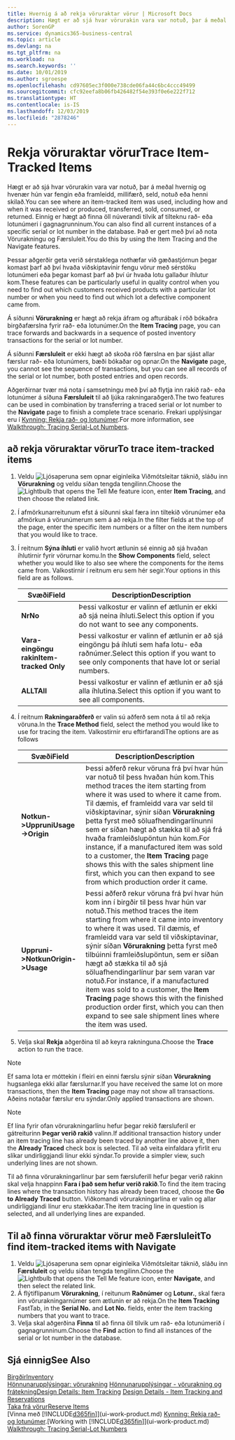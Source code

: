 ```yaml
---
title: Hvernig á að rekja vöruraktar vörur | Microsoft Docs
description: Hægt er að sjá hvar vörurakin vara var notuð, þar á meðal hvernig og hvenær hún var fengin eða framleidd, millifærð, seld, notuð eða henni skilað. Einnig er hægt að finna öll núverandi tilvik af tilteknu rað- eða lotunúmeri í gagnagrunninum. Það er gert með því að nota Vörurakningu og Færsluleit.
author: SorenGP
ms.service: dynamics365-business-central
ms.topic: article
ms.devlang: na
ms.tgt_pltfrm: na
ms.workload: na
ms.search.keywords: ''
ms.date: 10/01/2019
ms.author: sgroespe
ms.openlocfilehash: cd97605ec3f000e738cde06fa44c6bc4ccc49499
ms.sourcegitcommit: cfc92eefa8b06fb426482f54e393f0e6e222f712
ms.translationtype: HT
ms.contentlocale: is-IS
ms.lasthandoff: 12/03/2019
ms.locfileid: "2878246"
---
```

# <a name="trace-item-tracked-items"></a><span data-ttu-id="5a468-105">Rekja vöruraktar vörur</span><span class="sxs-lookup"><span data-stu-id="5a468-105">Trace Item-Tracked Items</span></span>
<span data-ttu-id="5a468-106">Hægt er að sjá hvar vörurakin vara var notuð, þar á meðal hvernig og hvenær hún var fengin eða framleidd, millifærð, seld, notuð eða henni skilað.</span><span class="sxs-lookup"><span data-stu-id="5a468-106">You can see where an item-tracked item was used, including how and when it was received or produced, transferred, sold, consumed, or returned.</span></span> <span data-ttu-id="5a468-107">Einnig er hægt að finna öll núverandi tilvik af tilteknu rað- eða lotunúmeri í gagnagrunninum.</span><span class="sxs-lookup"><span data-stu-id="5a468-107">You can also find all current instances of a specific serial or lot number in the database.</span></span> <span data-ttu-id="5a468-108">Það er gert með því að nota Vörurakningu og Færsluleit.</span><span class="sxs-lookup"><span data-stu-id="5a468-108">You do this by using the Item Tracing and the Navigate features.</span></span>  

 <span data-ttu-id="5a468-109">Þessar aðgerðir geta verið sérstaklega nothæfar við gæðastjórnun þegar komast þarf að því hvaða viðskiptavinir fengu vörur með sérstöku lotunúmeri eða þegar komast þarf að því úr hvaða lotu gallaður íhlutur kom.</span><span class="sxs-lookup"><span data-stu-id="5a468-109">These features can be particularly useful in quality control when you need to find out which customers received products with a particular lot number or when you need to find out which lot a defective component came from.</span></span>  

 <span data-ttu-id="5a468-110">Á síðunni **Vörurakning** er hægt að rekja áfram og afturábak í röð bókaðra birgðafærslna fyrir rað- eða lotunúmer.</span><span class="sxs-lookup"><span data-stu-id="5a468-110">On the **Item Tracing** page, you can trace forwards and backwards in a sequence of posted inventory transactions for the serial or lot number.</span></span>  

 <span data-ttu-id="5a468-111">Á síðunni **Færsluleit** er ekki hægt að skoða röð færslna en þar sjást allar færslur rað- eða lotunúmers, bæði bókaðar og opnar.</span><span class="sxs-lookup"><span data-stu-id="5a468-111">On the **Navigate** page, you cannot see the sequence of transactions, but you can see all records of the serial or lot number, both posted entries and open records.</span></span>  

 <span data-ttu-id="5a468-112">Aðgerðirnar tvær má nota í samsetningu með því að flytja inn rakið rað- eða lotunúmer á síðuna **Færsluleit** til að ljúka rakningaraðgerð.</span><span class="sxs-lookup"><span data-stu-id="5a468-112">The two features can be used in combination by transferring a traced serial or lot number to the **Navigate** page to finish a complete trace scenario.</span></span> <span data-ttu-id="5a468-113">Frekari upplýsingar eru í [Kynning: Rekja rað- og lotunúmer](walkthrough-tracing-serial-lot-numbers.md).</span><span class="sxs-lookup"><span data-stu-id="5a468-113">For more information, see [Walkthrough: Tracing Serial-Lot Numbers](walkthrough-tracing-serial-lot-numbers.md).</span></span>  

## <a name="to-trace-item-tracked-items"></a><span data-ttu-id="5a468-114">að rekja vöruraktar vörur</span><span class="sxs-lookup"><span data-stu-id="5a468-114">To trace item-tracked items</span></span>  

1.  <span data-ttu-id="5a468-115">Veldu ![Ljósaperuna sem opnar eiginleika Viðmótsleitar](media/ui-search/search_small.png "Segðu mér hvað þú vilt gera") táknið, sláðu inn **Vörurakning** og veldu síðan tengda tengilinn.</span><span class="sxs-lookup"><span data-stu-id="5a468-115">Choose the ![Lightbulb that opens the Tell Me feature](media/ui-search/search_small.png "Tell me what you want to do") icon, enter **Item Tracing**, and then choose the related link.</span></span>  
2.  <span data-ttu-id="5a468-116">Í afmörkunarreitunum efst á síðunni skal færa inn tiltekið vörunúmer eða afmörkun á vörunúmerum sem á að rekja.</span><span class="sxs-lookup"><span data-stu-id="5a468-116">In the filter fields at the top of the page, enter the specific item numbers or a filter on the item numbers that you would like to trace.</span></span>  
3.  <span data-ttu-id="5a468-117">Í reitnum **Sýna íhluti** er valið hvort ætlunin sé einnig að sjá hvaðan íhlutirnir fyrir vörurnar komu.</span><span class="sxs-lookup"><span data-stu-id="5a468-117">In the **Show Components** field, select whether you would like to also see where the components for the items came from.</span></span> <span data-ttu-id="5a468-118">Valkostirnir í reitnum eru sem hér segir.</span><span class="sxs-lookup"><span data-stu-id="5a468-118">Your options in this field are as follows.</span></span>  

    |<span data-ttu-id="5a468-119">Svæði</span><span class="sxs-lookup"><span data-stu-id="5a468-119">Field</span></span>|<span data-ttu-id="5a468-120">Description</span><span class="sxs-lookup"><span data-stu-id="5a468-120">Description</span></span>|  
    |----------------------------------|---------------------------------------|  
    |<span data-ttu-id="5a468-121">**Nr**</span><span class="sxs-lookup"><span data-stu-id="5a468-121">**No**</span></span>|<span data-ttu-id="5a468-122">Þessi valkostur er valinn ef ætlunin er ekki að sjá neina íhluti.</span><span class="sxs-lookup"><span data-stu-id="5a468-122">Select this option if you do not want to see any components.</span></span>|  
    |<span data-ttu-id="5a468-123">**Vara-eingöngu rakin**</span><span class="sxs-lookup"><span data-stu-id="5a468-123">**Item-tracked Only**</span></span>|<span data-ttu-id="5a468-124">Þessi valkostur er valinn ef ætlunin er að sjá eingöngu þá íhluti sem hafa lotu- eða raðnúmer.</span><span class="sxs-lookup"><span data-stu-id="5a468-124">Select this option if you want to see only components that have lot or serial numbers.</span></span>|  
    |<span data-ttu-id="5a468-125">**ALLT**</span><span class="sxs-lookup"><span data-stu-id="5a468-125">**All**</span></span>|<span data-ttu-id="5a468-126">Þessi valkostur er valinn ef ætlunin er að sjá alla íhlutina.</span><span class="sxs-lookup"><span data-stu-id="5a468-126">Select this option if you want to see all components.</span></span>|  

4.  <span data-ttu-id="5a468-127">Í reitnum **Rakningaraðferð** er valin sú aðferð sem nota á til að rekja vöruna.</span><span class="sxs-lookup"><span data-stu-id="5a468-127">In the **Trace Method** field, select the method you would like to use for tracing the item.</span></span> <span data-ttu-id="5a468-128">Valkostirnir eru eftirfarandi</span><span class="sxs-lookup"><span data-stu-id="5a468-128">The options are as follows</span></span>  

    |<span data-ttu-id="5a468-129">Svæði</span><span class="sxs-lookup"><span data-stu-id="5a468-129">Field</span></span>|<span data-ttu-id="5a468-130">Description</span><span class="sxs-lookup"><span data-stu-id="5a468-130">Description</span></span>|  
    |----------------------------------|---------------------------------------|  
    |<span data-ttu-id="5a468-131">**Notkun->Uppruni**</span><span class="sxs-lookup"><span data-stu-id="5a468-131">**Usage->Origin**</span></span>|<span data-ttu-id="5a468-132">Þessi aðferð rekur vöruna frá því hvar hún var notuð til þess hvaðan hún kom.</span><span class="sxs-lookup"><span data-stu-id="5a468-132">This method traces the item starting from where it was used to where it came from.</span></span> <span data-ttu-id="5a468-133">Til dæmis, ef framleidd vara var seld til viðskiptavinar, sýnir síðan **Vörurakning** þetta fyrst með söluafhendingarlínunni sem er síðan hægt að stækka til að sjá frá hvaða framleiðslupöntun hún kom.</span><span class="sxs-lookup"><span data-stu-id="5a468-133">For instance, if a manufactured item was sold to a customer, the **Item Tracing** page shows this with the sales shipment line first, which you can then expand to see from which production order it came.</span></span>|  
    |<span data-ttu-id="5a468-134">**Uppruni->Notkun**</span><span class="sxs-lookup"><span data-stu-id="5a468-134">**Origin->Usage**</span></span>|<span data-ttu-id="5a468-135">Þessi aðferð rekur vöruna frá því hvar hún kom inn í birgðir til þess hvar hún var notuð.</span><span class="sxs-lookup"><span data-stu-id="5a468-135">This method traces the item starting from where it came into inventory to where it was used.</span></span> <span data-ttu-id="5a468-136">Til dæmis, ef framleidd vara var seld til viðskiptavinar, sýnir síðan **Vörurakning** þetta fyrst með tilbúinni framleiðslupöntun, sem er síðan hægt að stækka til að sjá söluafhendingarlínur þar sem varan var notuð.</span><span class="sxs-lookup"><span data-stu-id="5a468-136">For instance, if a manufactured item was sold to a customer, the **Item Tracing** page shows this with the finished production order first, which you can then expand to see sale shipment lines where the item was used.</span></span>|  

5.  <span data-ttu-id="5a468-137">Velja skal **Rekja** aðgerðina til að keyra rakninguna.</span><span class="sxs-lookup"><span data-stu-id="5a468-137">Choose the **Trace** action to run the trace.</span></span>  

> [!NOTE]  
>  <span data-ttu-id="5a468-138">Ef sama lota er móttekin í fleiri en einni færslu sýnir síðan **Vörurakning** hugsanlega ekki allar færslurnar.</span><span class="sxs-lookup"><span data-stu-id="5a468-138">If you have received the same lot on more transactions, then the **Item Tracing** page may not show all transactions.</span></span> <span data-ttu-id="5a468-139">Aðeins notaðar færslur eru sýndar.</span><span class="sxs-lookup"><span data-stu-id="5a468-139">Only applied transactions are shown.</span></span>  

> [!NOTE]  
>  <span data-ttu-id="5a468-140">Ef lína fyrir ofan vörurakningarlínu hefur þegar rekið færsluferil er gátreiturinn **Þegar verið rakið** valinn.</span><span class="sxs-lookup"><span data-stu-id="5a468-140">If additional transaction history under an item tracing line has already been traced by another line above it, then the **Already Traced** check box is selected.</span></span> <span data-ttu-id="5a468-141">Til að veita einfaldara yfirlit eru slíkar undirliggjandi línur ekki sýndar.</span><span class="sxs-lookup"><span data-stu-id="5a468-141">To provide a simpler view, such underlying lines are not shown.</span></span>  
>   
>  <span data-ttu-id="5a468-142">Til að finna vörurakningarlínur þar sem færsluferill hefur þegar verið rakinn skal velja hnappinn **Fara í það sem hefur verið rakið**.</span><span class="sxs-lookup"><span data-stu-id="5a468-142">To find the item tracing lines where the transaction history has already been traced, choose the **Go to Already Traced** button.</span></span> <span data-ttu-id="5a468-143">Viðkomandi vörurakningarlína er valin og allar undirliggjandi línur eru stækkaðar.</span><span class="sxs-lookup"><span data-stu-id="5a468-143">The item tracing line in question is selected, and all underlying lines are expanded.</span></span>  

## <a name="to-find-item-tracked-items-with-navigate"></a><span data-ttu-id="5a468-144">Til að finna vöruraktar vörur með Færsluleit</span><span class="sxs-lookup"><span data-stu-id="5a468-144">To find item-tracked items with Navigate</span></span>  

1.  <span data-ttu-id="5a468-145">Veldu ![Ljósaperuna sem opnar eiginleika Viðmótsleitar](media/ui-search/search_small.png "Segðu mér hvað þú vilt gera") táknið, sláðu inn **Færsluleit** og veldu síðan tengda tengilinn.</span><span class="sxs-lookup"><span data-stu-id="5a468-145">Choose the ![Lightbulb that opens the Tell Me feature](media/ui-search/search_small.png "Tell me what you want to do") icon, enter **Navigate**, and then select the related link.</span></span>  
2.  <span data-ttu-id="5a468-146">Á flýtiflipanum **Vörurakning**, í reitunum **Raðnúmer** og **Lotunr.**, skal færa inn vörurakningarnúmer sem ætlunin er að rekja.</span><span class="sxs-lookup"><span data-stu-id="5a468-146">On the **Item Tracking** FastTab, in the **Serial No.** and **Lot No.** fields, enter the item tracking numbers that you want to trace.</span></span>  
3.  <span data-ttu-id="5a468-147">Velja skal aðgerðina **Finna** til að finna öll tilvik um rað- eða lotunúmerið í gagnagrunninum.</span><span class="sxs-lookup"><span data-stu-id="5a468-147">Choose the **Find** action to find all instances of the serial or lot number in the database.</span></span>  

## <a name="see-also"></a><span data-ttu-id="5a468-148">Sjá einnig</span><span class="sxs-lookup"><span data-stu-id="5a468-148">See Also</span></span>  
[<span data-ttu-id="5a468-149">Birgðir</span><span class="sxs-lookup"><span data-stu-id="5a468-149">Inventory</span></span>](inventory-manage-inventory.md)  
<span data-ttu-id="5a468-150">[Hönnunarupplýsingar: vörurakning](design-details-item-tracking.md)
[Hönnunarupplýsingar - vörurakning og frátekning](design-details-item-tracking-and-reservations.md)</span><span class="sxs-lookup"><span data-stu-id="5a468-150">[Design Details: Item Tracking](design-details-item-tracking.md)
[Design Details - Item Tracking and Reservations](design-details-item-tracking-and-reservations.md)</span></span>  
[<span data-ttu-id="5a468-151">Taka frá vörur</span><span class="sxs-lookup"><span data-stu-id="5a468-151">Reserve Items</span></span>](inventory-how-to-reserve-items.md)  
<span data-ttu-id="5a468-152">[Vinna með [!INCLUDE[d365fin](includes/d365fin_md.md)]](ui-work-product.md)
[Kynning: Rekja rað- og lotunúmer](walkthrough-tracing-serial-lot-numbers.md).</span><span class="sxs-lookup"><span data-stu-id="5a468-152">[Working with [!INCLUDE[d365fin](includes/d365fin_md.md)]](ui-work-product.md)
[Walkthrough: Tracing Serial-Lot Numbers](walkthrough-tracing-serial-lot-numbers.md)</span></span>

